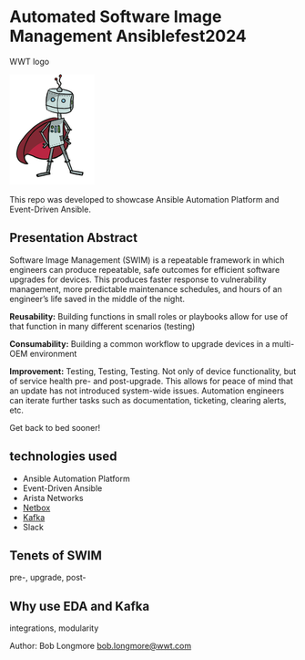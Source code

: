 # Automated Software Image Management Ansiblefest2024

WWT logo


![Platform Pete](images/platform_pete.png)

This repo was developed to showcase Ansible Automation Platform and Event-Driven Ansible.

## Presentation Abstract

Software Image Management (SWIM) is a repeatable framework in which engineers can produce repeatable, safe outcomes for efficient software upgrades for devices. This produces faster response to vulnerability management, more predictable maintenance schedules, and hours of an engineer’s life saved in the middle of the night.

**Reusability:** Building functions in small roles or playbooks allow for use of that function in many different scenarios (testing)

**Consumability:** Building a common workflow to upgrade devices in a multi-OEM environment

**Improvement:** Testing, Testing, Testing. Not only of device functionality, but of service health pre- and post-upgrade. This allows for peace of mind that an update has not introduced system-wide issues. Automation engineers can iterate further tasks such as documentation, ticketing, clearing alerts, etc.

Get back to bed sooner!


## technologies used

- Ansible Automation Platform
- Event-Driven Ansible
- Arista Networks
- [Netbox](https://github.com/netbox-community/netbox-docker)
- [Kafka](https://hub.docker.com/r/landoop/fast-data-dev)
- Slack

## Tenets of SWIM

pre-, upgrade, post-

## Why use EDA and Kafka

integrations, modularity

Author: Bob Longmore bob.longmore@wwt.com
